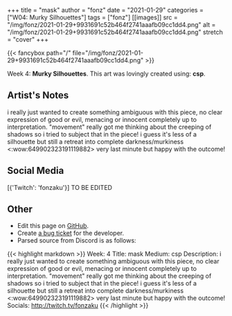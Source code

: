 +++
title =       "mask"
author =      "fonz"
date =        "2021-01-29"
categories =  ["W04: Murky Silhouettes"]
tags =        ["fonz"]
[[images]]
                      src = "/img/fonz/2021-01-29+9931691c52b464f2741aaafb09cc1dd4.png"
                      alt = "/img/fonz/2021-01-29+9931691c52b464f2741aaafb09cc1dd4.png"
                      stretch = "cover"
+++


{{< fancybox path="/" file="/img/fonz/2021-01-29+9931691c52b464f2741aaafb09cc1dd4.png" >}}


Week 4: **Murky Silhouettes**. This art was lovingly created using: **csp**.

## Artist's Notes

i really just wanted to create something ambiguous with this piece, no clear expression of good or evil, menacing or innocent completely up to interpretation. "movement" really got me thinking about the creeping of shadows so i tried to subject that in the piece! i guess it's less of a silhouette but still a retreat into complete darkness/murkiness <:wow:649902323191119882>  very last minute but happy with the outcome!

## Social Media

[{'Twitch': 'fonzaku'}] TO BE EDITED

## Other

- Edit this page on [GitHub](https://github.com/teaminkling/web-refresh/edit/main/blog/content/blog/fonz-week-4-f2ce.md).
- Create [a bug ticket](https://github.com/teaminkling/web-refresh/issues/new?assignees=&labels=bug&template=problem-report.md&title=) for the developer.
- Parsed source from Discord is as follows:

{{< highlight markdown >}}
Week: 4
Title: mask
Medium: csp
Description: i really just wanted to create something ambiguous with this piece, no clear expression of good or evil, menacing or innocent completely up to interpretation. "movement" really got me thinking about the creeping of shadows so i tried to subject that in the piece! i guess it's less of a silhouette but still a retreat into complete darkness/murkiness <:wow:649902323191119882>  very last minute but happy with the outcome!
Socials: http://twitch.tv/fonzaku
{{< /highlight >}}